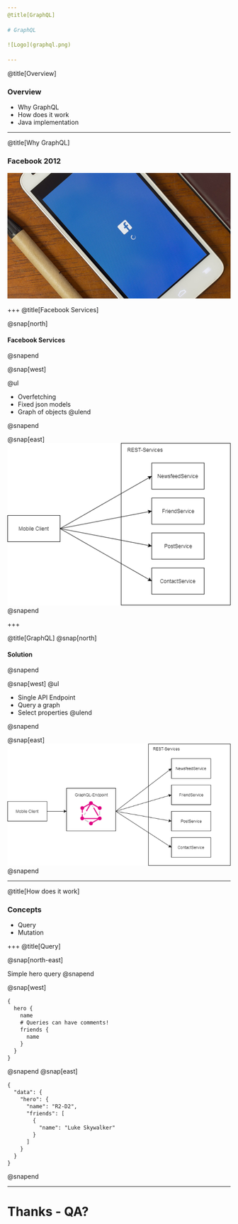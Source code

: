 ```yaml
---
@title[GraphQL]

# GraphQL

![Logo](graphql.png)

---
```

@title[Overview]
### Overview
* Why GraphQL
* How does it work
* Java implementation

---
@title[Why GraphQL]

### Facebook 2012
![facebook](facebook_loading.jpg)



+++
@title[Facebook Services]

@snap[north]
<h4>Facebook Services</h4>
@snapend

@snap[west]

@ul
- Overfetching
- Fixed json models
- Graph of objects
@ulend

@snapend

@snap[east]
![](facebook_services.png)
@snapend


+++

@title[GraphQL]
@snap[north]
<h4>Solution</h4>
@snapend

@snap[west]
@ul
- Single API Endpoint
- Query a graph
- Select properties
@ulend

@snapend

@snap[east]
![](facebook_services_new.png)
@snapend

---
@title[How does it work]

### Concepts

* Query
* Mutation

+++
@title[Query]

@snap[north-east]

Simple hero query
@snapend

@snap[west]
```
{
  hero {
    name
    # Queries can have comments!
    friends {
      name
    }
  }
}
```
@snapend
@snap[east]
```
{
  "data": {
    "hero": {
      "name": "R2-D2",
      "friends": [
        {
          "name": "Luke Skywalker"
        }
      ]
    }
  }
}
```
@snapend

---

# Thanks - QA?
